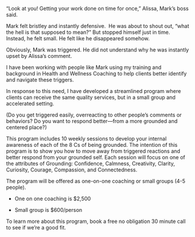  
“Look at you! Getting your work done on time for once,” Alissa, Mark’s boss said.

Mark felt bristley and instantly defensive.  He was about to shout out, “what the hell is that supposed to mean?” But stopped himself just in time. Instead, he felt small. He felt like he disappeared somehow.

Obviously, Mark was triggered. He did not understand why he was instantly upset by Alissa’s comment.

I have been working with people like Mark using my training and background in Health and Wellness Coaching to help clients better identify and navigate these triggers. 

In response to this need, I have developed a streamlined program where clients can receive the same quality services, but in a small group and accelerated setting.

(Do you get triggered easily, overreacting to other people’s comments or behaviors? Do you want to respond better—from a more grounded and centered place?)

This program includes 10 weekly sessions to develop your internal awareness of each of the 8 Cs of being grounded. The intention of this program is to show you how to move away from triggered reactions and better respond from your grounded self. Each session will focus on one of the attributes of Grounding: Confidence, Calmness, Creativity, Clarity, Curiosity, Courage, Compassion, and Connectedness. 

The program will be offered as one-on-one coaching or small groups (4-5 people).

- One on one coaching is $2,500

- Small group is $600/person

To learn more about this program, book a free no obligation 30 minute call to see if we’re a good fit.
